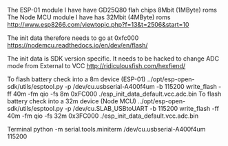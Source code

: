 The ESP-01 module I have have GD25Q80 flah chips 8Mbit (1MByte) roms
The Node MCU module I have has 32Mbit (4MByte) roms
http://www.esp8266.com/viewtopic.php?f=13&t=2506&start=10

The init data therefore needs to go at 0xfc000
https://nodemcu.readthedocs.io/en/dev/en/flash/

The init data is SDK version specific. It needs to be hacked to change ADC mode from External to VCC
http://ridiculousfish.com/hexfiend/

To flash battery check into a 8m device (ESP-01)
../opt/esp-open-sdk/utils/esptool.py -p /dev/cu.usbserial-A400f4um -b 115200 write_flash -ff 40m -fm qio -fs 8m 0xFC000 ./esp_init_data_default.vcc.adc.bin
To flash battery check into a 32m device (Node MCU)
../opt/esp-open-sdk/utils/esptool.py -p /dev/cu.SLAB_USBtoUART -b 115200 write_flash -ff 40m -fm qio -fs 32m 0x3FC000 ./esp_init_data_default.vcc.adc.bin

Terminal
python -m serial.tools.miniterm /dev/cu.usbserial-A400f4um 115200                 
